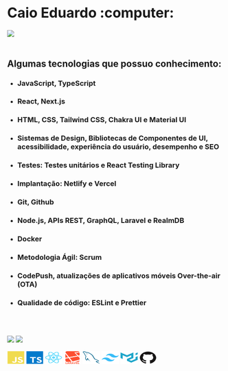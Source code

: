   <div  style="display:flex flex-direction: row;">
    <h1 style="font-size:32px"> Caio Eduardo :computer: </h1>
    <a href="https://www.linkedin.com/in/caio-eduardo-ireno-84941a142/" target="_blank"><img src="https://img.shields.io/badge/-LinkedIn-%230077B5?style=for-the-badge&logo=linkedin&logoColor=white" target="_blank"></a> 
  </div>
  <br>
  <h2>Algumas tecnologias que possuo conhecimento:</h2>
<ul>
  <li><h3>JavaScript, TypeScript</h3></li>
  <li><h3>React, Next.js</h3></li>
  <li><h3>HTML, CSS, Tailwind CSS, Chakra UI e Material UI</h3></li>
  <li><h3>Sistemas de Design, Bibliotecas de Componentes de UI, acessibilidade, experiência do usuário, desempenho e SEO</h3></li>
  <li><h3>Testes: Testes unitários e React Testing Library</h3></li>
  <li><h3>Implantação: Netlify e Vercel</h3></li>
  <li><h3>Git, Github</h3></li>
  <li><h3>Node.js, APIs REST, GraphQL, Laravel e RealmDB</h3></li>
  <li><h3>Docker</h3></li>
  <li><h3>Metodologia Ágil: Scrum</h3></li>
  <li><h3>CodePush, atualizações de aplicativos móveis Over-the-air (OTA)</h3></li>
  <li><h3>Qualidade de código: ESLint e Prettier</h3></li>
</ul>

 <br>
  <br>
  <br>
  <img height="180em" src="https://github-readme-stats.vercel.app/api?username=caio-ireno&show_icons=true&theme=tokyonight"/>
  <img height="180em" src="https://github-readme-stats.vercel.app/api/top-langs/?username=caio-ireno&layout=compact&langs_count=6&theme=tokyonight&text_color=#fff"/>
  </a>

<div style="display: inline_block"><br>
  <img align="center" alt="Caio-Js" height="30" width="40" src="https://raw.githubusercontent.com/devicons/devicon/master/icons/javascript/javascript-plain.svg">
  <img align="center" alt="Caio-Ts" height="30" width="40" src="https://raw.githubusercontent.com/devicons/devicon/master/icons/typescript/typescript-plain.svg">
  <img align="center" alt="Caio-React" height="30" width="40" src="https://raw.githubusercontent.com/devicons/devicon/master/icons/react/react-original.svg">
  <img align="center" alt="Caio-Laravel" height="30" width="40" src="https://raw.githubusercontent.com/devicons/devicon/1119b9f84c0290e0f0b38982099a2bd027a48bf1/icons/laravel/laravel-plain-wordmark.svg">
  <img align="center" alt="Caio-MySql" height="30" width="40" src="https://raw.githubusercontent.com/devicons/devicon/1119b9f84c0290e0f0b38982099a2bd027a48bf1/icons/mysql/mysql-original.svg">

  <img align="center" alt="Caio-Tailwindcss" height="30" width="40" src="https://raw.githubusercontent.com/devicons/devicon/1119b9f84c0290e0f0b38982099a2bd027a48bf1/icons/tailwindcss/tailwindcss-plain.svg">
  <img align="center" alt="Caio-materialui" height="30" width="40" src="https://raw.githubusercontent.com/devicons/devicon/1119b9f84c0290e0f0b38982099a2bd027a48bf1/icons/materialui/materialui-plain.svg">
  <img align="center" alt="Caio-GitHub" height="30" width="40" src="https://raw.githubusercontent.com/devicons/devicon/master/icons/github/github-original.svg">
</div>
